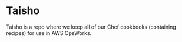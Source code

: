 Taisho
======

Taisho is a repo where we keep all of our Chef cookbooks (containing recipes)
for use in AWS OpsWorks.
